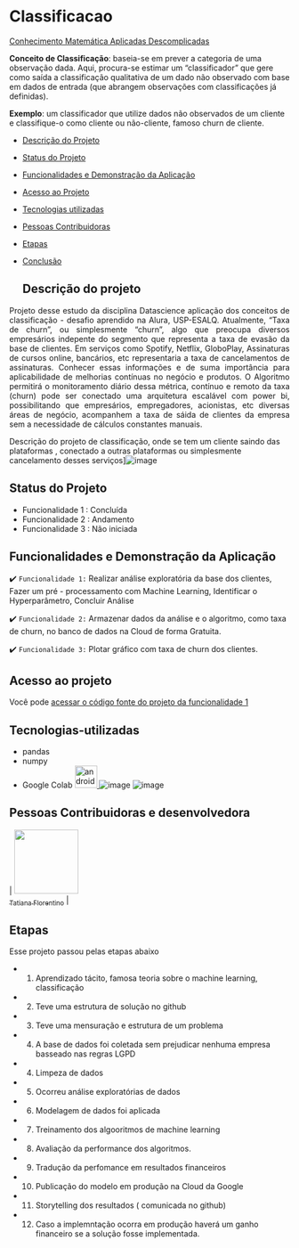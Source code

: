 # Classificacao


[Conhecimento Matemática Aplicadas Descomplicadas](https://www.youtube.com/watch?v=MGXfZiviUmI&list=PL755_5GB1qSgUg1QC5NwDJbn2fTF68esk)


**Conceito de Classificação**: baseia-se em prever a categoria de uma observação dada. Aqui, procura-se estimar um “classificador” que gere como saída a classificação qualitativa de um dado não observado com base em dados de entrada (que abrangem observações com classificações já definidas).

**Exemplo**: um classificador que utilize dados não observados de um cliente e classifique-o como cliente ou não-cliente, famoso churn de cliente.
 

* [Descrição do Projeto](#descrição-do-projeto)  
* [Status do Projeto](#status-do-Projeto)
* [Funcionalidades e Demonstração da Aplicação](#funcionalidades-e-demonstração-da-aplicação)
* [Acesso ao Projeto](#acesso-ao-projeto)
* [Tecnologias utilizadas](#tecnologias-utilizadas)
* [Pessoas Contribuidoras](#pessoas-contribuidoras)
* [Etapas](#Etapas)
* [Conclusão](#conclusão)

  ## Descrição do projeto 

<p align="justify">
 Projeto desse estudo da disciplina Datascience aplicação dos conceitos de classificação - desafio aprendido na Alura, USP-ESALQ.  Atualmente,  “Taxa de churn”, ou simplesmente “churn”, algo que preocupa diversos empresários indepente do segmento que representa a taxa de evasão da base de clientes. Em serviços como Spotify, Netflix, GloboPlay, Assinaturas de cursos online, bancários, etc representaria a taxa de cancelamentos de assinaturas. Conhecer essas informações e de suma importância para aplicabilidade de melhorias contínuas no negócio e produtos.
O Algoritmo  permitirá o monitoramento diário dessa métrica, contínuo e remoto da taxa (churn) pode ser conectado uma arquitetura escalável com power bi, possibilitando que empresários, empregadores, acionistas, etc diversas áreas de negócio, acompanhem a taxa de sáida de clientes da empresa sem a necessidade de cálculos constantes manuais.

Descrição do projeto de classificação, onde se tem um cliente saindo das plataformas , conectado a outras plataformas ou simplesmente cancelamento desses serviços]![image](https://github.com/TatianaFlorentino/Classificacao/assets/41309689/518eead3-59e2-490b-bccb-325228423f8f)
</p>

## Status do Projeto
 * Funcionalidade 1 : Concluída 
 * Funcionalidade 2 : Andamento
 * Funcionalidade 3 : Não iniciada

 ## Funcionalidades e Demonstração da Aplicação
 
:heavy_check_mark: `Funcionalidade 1:` Realizar análise exploratória da base dos clientes, Fazer um pré - processamento com Machine Learning, Identificar o Hyperparâmetro, Concluir Análise

:heavy_check_mark: `Funcionalidade 2:` Armazenar dados da análise e o algoritmo, como taxa de churn, no banco de dados na Cloud de forma Gratuita.

:heavy_check_mark: `Funcionalidade 3:` Plotar gráfico com taxa de churn dos clientes.

## Acesso ao projeto

Você pode [acessar o código fonte do projeto da funcionalidade 1](https://github.com/TatianaFlorentino/Classificacao) 

## Tecnologias-utilizadas

* pandas
* numpy
* Google Colab
<a href="https://upload.wikimedia.org/wikipedia/commons/c/c3/" target="_blank"> <img src="https://upload.wikimedia.org/wikipedia/commons/c/c3/Python-logo-notext.svg" alt="androidStudio" width="40" height="40"/> 
</a>![image](https://github.com/TatianaFlorentino/Classificacao/assets/41309689/13d6998e-8c41-4a99-b6d0-d76a5c8cda94)</a>
<a>![image](https://github.com/TatianaFlorentino/Classificacao/assets/41309689/c4f4ae65-dd9a-42cc-84df-b0886772195e)</a>

## Pessoas Contribuidoras e desenvolvedora 
| [<img src="https://avatars.githubusercontent.com/tatianaflorentino?v=4" width=115><br><sub>Tatiana Florentino</sub>](https://github.com/TatianaFlorentino) | 

## Etapas

Esse projeto passou pelas etapas abaixo

* 1.  Aprendizado tácito, famosa teoria sobre o machine learning, classificação
* 2.  Teve uma estrutura de solução no github 
* 3.  Teve uma mensuração e estrutura de um problema 
* 4.  A base de dados foi coletada sem prejudicar nenhuma empresa basseado nas regras LGPD
* 4.  Limpeza de dados 
* 5.  Ocorreu análise exploratórias de dados
* 6.  Modelagem de dados foi aplicada
* 7.  Treinamento dos algooritmos de machine learning 
* 8.  Avaliação da performance dos algoritmos.
* 9.  Tradução da perfomance em resultados financeiros 
* 10. Publicação do modelo em produção na Cloud da Google
* 11. Storytelling dos resultados ( comunicada no github)
* 12. Caso a implemntação ocorra em produção haverá um ganho financeiro se a solução fosse implementada.



